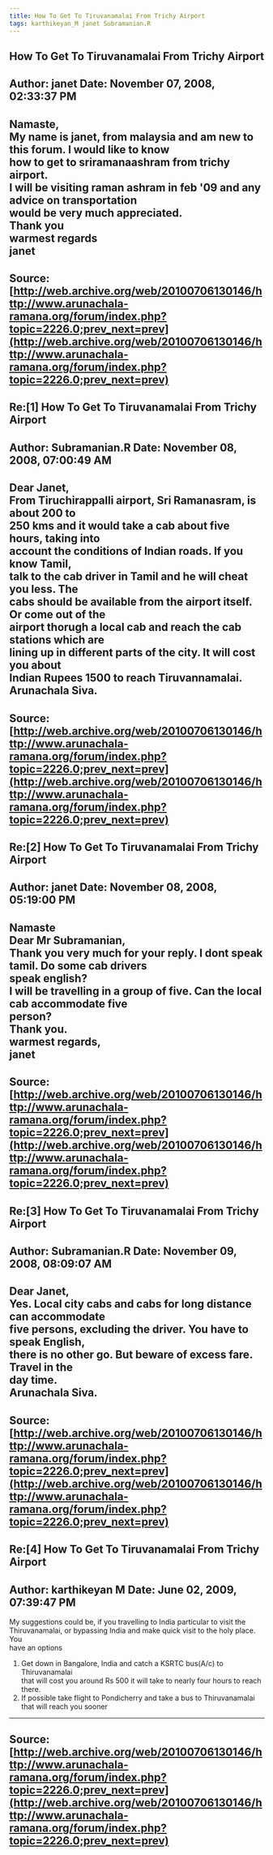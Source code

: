 ```yaml
--- 
title: How To Get To Tiruvanamalai From Trichy Airport   
tags: karthikeyan_M janet Subramanian.R  
---  
```

## How To Get To Tiruvanamalai From Trichy Airport  
Author: janet               Date: November 07, 2008, 02:33:37 PM  
---  
Namaste,   
My name is janet, from malaysia and am new to this forum. I would like to know  
how to get to sriramanaashram from trichy airport.   
I will be visiting raman ashram in feb '09 and any advice on transportation  
would be very much appreciated.   
Thank you   
warmest regards   
janet
 ---  
Source:[http://web.archive.org/web/20100706130146/http://www.arunachala-ramana.org/forum/index.php?topic=2226.0;prev_next=prev](http://web.archive.org/web/20100706130146/http://www.arunachala-ramana.org/forum/index.php?topic=2226.0;prev_next=prev)   
---  

## Re:[1] How To Get To Tiruvanamalai From Trichy Airport  
Author: Subramanian.R       Date: November 08, 2008, 07:00:49 AM  
---  
Dear Janet,   
From Tiruchirappalli airport, Sri Ramanasram, is about 200 to   
250 kms and it would take a cab about five hours, taking into   
account the conditions of Indian roads. If you know Tamil,   
talk to the cab driver in Tamil and he will cheat you less. The   
cabs should be available from the airport itself. Or come out of the   
airport thorugh a local cab and reach the cab stations which are   
lining up in different parts of the city. It will cost you about   
Indian Rupees 1500 to reach Tiruvannamalai.   
Arunachala Siva.
 ---  
Source:[http://web.archive.org/web/20100706130146/http://www.arunachala-ramana.org/forum/index.php?topic=2226.0;prev_next=prev](http://web.archive.org/web/20100706130146/http://www.arunachala-ramana.org/forum/index.php?topic=2226.0;prev_next=prev)   
---  

## Re:[2] How To Get To Tiruvanamalai From Trichy Airport  
Author: janet               Date: November 08, 2008, 05:19:00 PM  
---  
Namaste   
Dear Mr Subramanian,   
Thank you very much for your reply. I dont speak tamil. Do some cab drivers  
speak english?   
I will be travelling in a group of five. Can the local cab accommodate five  
person?   
Thank you.   
warmest regards,   
janet
 ---  
Source:[http://web.archive.org/web/20100706130146/http://www.arunachala-ramana.org/forum/index.php?topic=2226.0;prev_next=prev](http://web.archive.org/web/20100706130146/http://www.arunachala-ramana.org/forum/index.php?topic=2226.0;prev_next=prev)   
---  

## Re:[3] How To Get To Tiruvanamalai From Trichy Airport  
Author: Subramanian.R       Date: November 09, 2008, 08:09:07 AM  
---  
Dear Janet,   
Yes. Local city cabs and cabs for long distance can accommodate   
five persons, excluding the driver. You have to speak English,   
there is no other go. But beware of excess fare. Travel in the   
day time.   
Arunachala Siva.
 ---  
Source:[http://web.archive.org/web/20100706130146/http://www.arunachala-ramana.org/forum/index.php?topic=2226.0;prev_next=prev](http://web.archive.org/web/20100706130146/http://www.arunachala-ramana.org/forum/index.php?topic=2226.0;prev_next=prev)   
---  

## Re:[4] How To Get To Tiruvanamalai From Trichy Airport  
Author: karthikeyan M       Date: June 02, 2009, 07:39:47 PM  
---  
My suggestions could be, if you travelling to India particular to visit the  
Thiruvanamalai, or bypassing India and make quick visit to the holy place. You  
have an options   
1) Get down in Bangalore, India and catch a KSRTC bus(A/c) to Thiruvanamalai  
that will cost you around Rs 500 it will take to nearly four hours to reach  
there.   
2) If possible take flight to Pondicherry and take a bus to Thiruvanamalai  
that will reach you sooner
 ---  
Source:[http://web.archive.org/web/20100706130146/http://www.arunachala-ramana.org/forum/index.php?topic=2226.0;prev_next=prev](http://web.archive.org/web/20100706130146/http://www.arunachala-ramana.org/forum/index.php?topic=2226.0;prev_next=prev)   
---  

